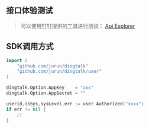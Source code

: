 ## 接口体验测试
> 可以使用钉钉提供的工具进行测试：
> [Api Explorer](https://open-dev.dingtalk.com/apiExplorer#/?devType=org&api=/get_jsapi_ticket)


## SDK调用方式
```go
import (
    "github.com/jurun/dingtalk"
    "github.com/jurun/dingtalk/user"
)

dingtalk.Option.AppKey    = "xxx"
dingtalk.Option.AppSecret = ""

userid,isSys,sysLevel,err := user.Authorized("xxxx")
if err != nil {
    //
}

```